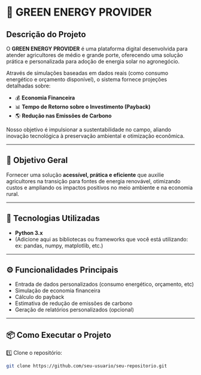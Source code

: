 # 🌿 GREEN ENERGY PROVIDER

## Descrição do Projeto

O **GREEN ENERGY PROVIDER** é uma plataforma digital desenvolvida para atender agricultores de médio e grande porte, oferecendo uma solução prática e personalizada para adoção de energia solar no agronegócio.

Através de simulações baseadas em dados reais (como consumo energético e orçamento disponível), o sistema fornece projeções detalhadas sobre:

- 💰 **Economia Financeira**  
- 📊 **Tempo de Retorno sobre o Investimento (Payback)**  
- 🌎 **Redução nas Emissões de Carbono**

Nosso objetivo é impulsionar a sustentabilidade no campo, aliando inovação tecnológica à preservação ambiental e otimização econômica.

---

## 🎯 Objetivo Geral

Fornecer uma solução **acessível, prática e eficiente** que auxilie agricultores na transição para fontes de energia renovável, otimizando custos e ampliando os impactos positivos no meio ambiente e na economia rural.

---

## 🚀 Tecnologias Utilizadas

- **Python 3.x**
- (Adicione aqui as bibliotecas ou frameworks que você está utilizando: ex: pandas, numpy, matplotlib, etc.)

---

## ⚙️ Funcionalidades Principais

- Entrada de dados personalizados (consumo energético, orçamento, etc)
- Simulação de economia financeira
- Cálculo do payback
- Estimativa de redução de emissões de carbono
- Geração de relatórios personalizados (opcional)
  
---

## 📦 Como Executar o Projeto

1️⃣ Clone o repositório:

```bash
git clone https://github.com/seu-usuario/seu-repositorio.git
